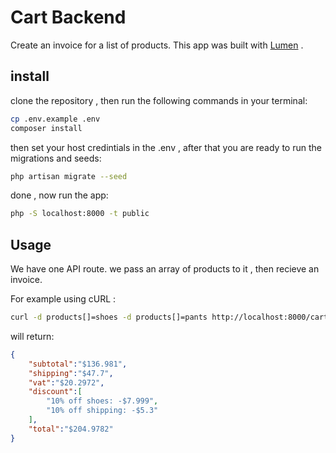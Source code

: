 # Cart Backend

Create an invoice for a list of products. This app was built with [Lumen](https://lumen.laravel.com/docs/8.x/installation) .

## install

clone the repository , then run the following commands in your terminal:

```bash
cp .env.example .env
composer install
```

then set your host credintials in the .env , after that you are ready to run the migrations and seeds:

```bash
php artisan migrate --seed
```

done , now run the app:

```bash
php -S localhost:8000 -t public
```

## Usage

We have one API route. we pass an array of products to it , then recieve an invoice.

For example using cURL :

```bash
curl -d products[]=shoes -d products[]=pants http://localhost:8000/cart/create
```

will return:

```json
{
    "subtotal":"$136.981",
    "shipping":"$47.7",
    "vat":"$20.2972",
    "discount":[
        "10% off shoes: -$7.999",
        "10% off shipping: -$5.3"
    ],
    "total":"$204.9782"
}
```









